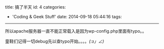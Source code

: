 title: 搞了半天
id: 4
categories:
  - 'Coding & Geek Stuff'
date: 2014-09-18 05:44:16
tags:
---

所以apache服务器一直不能正常载入是因为wp-config.php里面有typo。。

童鞋们记得一切debug先以查typo开始。。。。_(:з」∠)_
